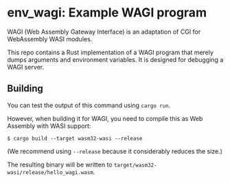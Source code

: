 # env_wagi: Example WAGI program

WAGI (Web Assembly Gateway Interface) is an adaptation of CGI for WebAssembly WASI modules.

This repo contains a Rust implementation of a WAGI program that merely dumps arguments and environment variables. It is designed for debugging a WAGI server.

## Building

You can test the output of this command using `cargo run`.

However, when building it for WAGI, you need to compile this as Web Assembly with WASI support:

```
$ cargo build --target wasm32-wasi --release
```

(We recommend using `--release` because it considerably reduces the size.)

The resulting binary will be written to `target/wasm32-wasi/release/hello_wagi.wasm`.